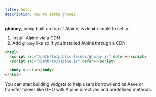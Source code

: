 ```yaml
---
title: Setup
description: How to setup ghooey
---
```


**ghooey**, being built on top of Alpine, is dead-simple to setup:

1. Install Alpine via a CDN
2. Add `ghooey` like so if you installed Alpine through a CDN :

```html
<html>
  <script src="/path/to/public-folder/ghooey.js" defer></script>
  <script src="/path/to/alpine.js" defer></script>

  <body x-data></body>
</html>
```

You can start building widgets to help users borrow/lend on Aave or transfer tokens like GHO with Alpine directives and predefined methods.
